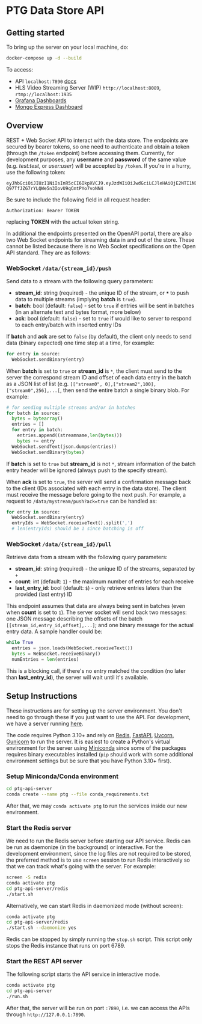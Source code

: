 # PTG Data Store API

## Getting started

To bring up the server on your local machine, do:

```bash
docker-compose up -d --build
```

To access:
 - API `localhost:7890` [docs](http://localhost:7890/docs)
 - HLS Video Streaming Server (WIP) `http://localhost:8089`, `rtmp://localhost:1935`
 - [Grafana Dashboards](http://localhost:3000)
 - [Mongo Express Dashboard](http://localhost:8035)


## Overview

REST + Web Socket API to interact with the data store. The endpoints are secured by bearer tokens, so one need to authenticate and obtain a token (through the `/token` endpoint) before accessing them. Currently, for development purposes, any **username** and **password** of the same value (e.g. *test:test*, or *user:user*) will be accepted by `/token`. If you're in a hurry, use the following token:

```
eyJhbGciOiJIUzI1NiIsInR5cCI6IkpXVCJ9.eyJzdWIiOiJwdGciLCJleHAiOjE2NTI1NDU3MTl9.8S6dal-Q97TfJZG7rYLQWe5n3IovU9qCmtPYo7voNN4
```

Be sure to include the following field in all request header:
```
Authorization: Bearer TOKEN
```
replacing **TOKEN** with the actual token string.

In additional the endpoints presented on the OpenAPI portal, there are also two Web Socket endpoints for streaming data in and out of the store. These cannot be listed because there is no Web Socket specifications on the Open API standard. They are as follows:

### **WebSocket** **`/data/{stream_id}/push`**
Send data to a stream with the following query parameters:
* **stream_id**: string (required) - the unique ID of the stream, or **`*`** to push data to multiple streams (implying **batch** is `true`).
* **batch**: bool (default: `false`) - set to `true` if entries will be sent in batches (in an alternate text and bytes format, more below)
* **ack**: bool (default: `false`) - set to `true` if would like to server to respond to each entry/batch with inserted entry IDs

If **batch** and **ack** are set to `false` (by default), the client only needs to send data (binary expected) one time step at a time, for example:
```python
for entry in source:
  WebSocket.sendBinary(entry)
```

When **batch** is set to `true` or **stream_id** is `*`, the client must send to the server the correspond stream ID and offset of each data entry in the batch as a JSON list of list (e.g. `[["stream0", 0],["stream2",100],["stream0",256],...[`, then send the entire batch a single binary blob. For example:
```python
# for sending multiple streams and/or in batches
for batch in source:
  bytes = bytearray()
  entries = []
  for entry in batch:
    entries.append((streamname,len(bytes)))
    bytes += entry
  WebSocket.sendText(json.dumps(entries))
  WebSocket.sendBinary(bytes)
```

If **batch** is set to `true` but **stream_id** is not `*`, stream information of the batch entry header will be ignored (always push to the specify stream).

When **ack** is set to `true`, the server will send a confirmation message back to the client (IDs associated with each entry in the data store). The client must receive the message before going to the next push. For example, a request to `/data/mystream/push?ack=true` can be handled as:
```python
for entry in source:
  WebSocket.sendBinary(entry)
  entryIds = WebSocket.receiveText().split(',')
  # len(entryIds) should be 1 since batching is off
```

### **WebSocket** **`/data/{stream_id}/pull`**
Retrieve data from a stream with the following query parameters:
* **stream_id**: string (required) - the unique ID of the streams, separated by `+`
* **count**: int (default: `1`) - the maximum number of entries for each receive
* **last_entry_id**: bool (default: `$`) - only retrieve entries laters than the provided (last entry) ID

This endpoint assumes that data are always being sent in batches (even when **count** is set to `1`). The server socket will send back two messages: one JSON message describing the offsets of the batch `[[stream_id,entry_id,offset],...]`; and one binary message for the actual entry data. A sample handler could be:
```python
while True
  entries = json.loads(WebSocket.receiveText())
  bytes = WebSocket.receiveBinary()
  numEntries = len(entries)
```

This is a blocking call, if there's no entry matched the condition (no later than **last_entry_id**), the server will wait until it's available.

## Setup Instructions

These instructions are for setting up the server environment. You don't need to go through these if you just want to use the API. For development, we have a server running [here](https://eng-nrf233-01.engineering.nyu.edu/ptg/api/docs).

The code requires Python 3.10+ and rely on [Redis](https://redis.io/), [FastAPI](https://fastapi.tiangolo.com/), [Uvcorn](https://www.uvicorn.org/), [Gunicorn](https://gunicorn.org/) to run the server. It is easiest to create a Python's virtual environment for the server using [Miniconda](https://docs.conda.io/en/latest/miniconda.html) since some of the packages requires binary executables installed (`pip` should work with some additional environment settings but be sure that you have Python 3.10+ first).

### Setup Miniconda/Conda environment
```bash
cd ptg-api-server
conda create --name ptg --file conda_requirements.txt
```

After that, we may `conda activate ptg` to run the services inside our new environment.

### Start the Redis server
We need to run the Redis server before starting our API service. Redis can be run as daemonize (in the background) or interactive. For the development environment, since the log files are not required to be stored, the preferred method is to use `screen` session to run Redis interactively so that we can track what's going with the server. For example:
```bash
screen -S redis
conda activate ptg
cd ptg-api-server/redis
./start.sh
```

Alternatively, we can start Redis in daemonized mode (without screen):
```bash
conda activate ptg
cd ptg-api-server/redis
./start.sh --daemonize yes
```

Redis can be stopped by simply running the `stop.sh` script. This script only stops the Redis instance that runs on port 6789.

### Start the REST API server
The following script starts the API service in interactive mode. 
```bash
conda activate ptg
cd ptg-api-server
./run.sh
```
After that, the server will be run on port `:7890`, i.e. we can access the APIs through `http://127.0.0.1:7890`.
